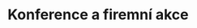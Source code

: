 ---
layout: "pages/konference.njk"

title: 'Konference a firemní akce'
description: 'Reprezentativní prostředí Chateau Orlice. Moderní technika, profesionální servis a klid Orlických hor pro vaši firemní akci.'
permalink: 'cs/konference/'

eleventyNavigation:
  key: Konference a firemní akce
  parent: Události
  order: 200


landing:
  breadcrumbsHome: Domů
  breadcrumbsCurrent: Konference a firemní akce

  heading: Zázemí pro<br>firemní akce

  mouseIconAlt: Ikona počítačové myši

  imageUrl: /assets/images/conferences/conferences-1.jpg
  imageAtl: Konferenční sál v Chateau Orlice


conferences:
  topper: Konference a firemní akce
  heading: Spojte práci s výjimečným prostředím

  imageUrl: /assets/images/conferences/conferences-2.jpg
  imageAlt: Konferenční sál v Chateau Orlice

  paragraphs:
    - text: Spojte důležité pracovní chvíle s výjimečným prostředím. Chateau Orlice nabízí ideální zázemí pro konference, školení i firemní setkání – v historických sálech s moderní výbavou, obklopeni klidem přírody a prvotřídní péčí.

    - text: Každé akci se věnujeme individuálně. Ať už plánujete formální konferenci nebo neformální teambuilding, pomůžeme vám připravit událost, která zapůsobí. K dispozici vám budou 3 konferenční sály s kapacitou až 120 osob, 23 pohodlných pokojů pro ubytování až 70 účastníků, a osobní event manažer, který se postará o hladký průběh od začátku do konce.

  specification:
    - text: Wi-Fi

      iconUrl: /assets/svgs/rooms/wifi.svg
      iconAlt: Ikona Wi-Fi

    - text: Dataprojektor a plátno

      iconUrl: /assets/svgs/conferences/projector.svg
      iconAlt: Ikona dataprojektoru

    - text: Ozvučení

      iconUrl: /assets/svgs/conferences/speaker.svg
      iconAlt: Ikona reproduktoru
    
    - text: Plasmová televize

      iconUrl: /assets/svgs/rooms/tv.svg
      iconAlt: Ikona televize

    - text: Notebook

      iconUrl: /assets/svgs/conferences/laptop.svg
      iconAlt: Ikona notebooku

    - text: Business služby

      iconUrl: /assets/svgs/conferences/person-workspace.svg
      iconAlt: Ikona pracovní plochy


serviceInfo:
  heading: Kompletní zázemí pro vaší firemní akci
  text: Plánujete školení, konferenci nebo teambuilding? V Chateau Orlice máte vše na dosah. Nabízíme ubytování až pro 70 osob, moderně vybavené sály, prvotřídní catering, ale také prostor pro odpočinek – wellness centrum, středověkou krčmu nebo posezení na terase u rybníka. Vaše akce tak bude nejen efektivní, ale i příjemná.

  items:
    - title: Catering

      imageUrl: /assets/images/conferences/services/catering.jpg
      imageAlt: Catering v Chateau Orlice

    - title: Ubytování

      imageUrl: /assets/images/rooms/room-307.jpg
      imageAlt: Pokoj číslo 307 v Chateau Orlice

    - title: Wellness

      imageUrl: /assets/images/wellness/equipment/whirpool.jpg
      imageAlt: Whirpool ve wellness v Chateau Orlice

  backgroundAlt: Pozadí s grafikou Chateau Orlice
---